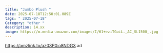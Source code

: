 ```yaml
---
title: "Jumbo Plush "
date: 2025-07-18T12:50:01.089Z
tags: " 2025-07-18"
Category: "other "
description: 14.xx
image: https://m.media-amazon.com/images/I/61+eziTGoiL._AC_SL1500_.jpg
---
```

https://amzlink.to/az03P0io8NDG3 ad